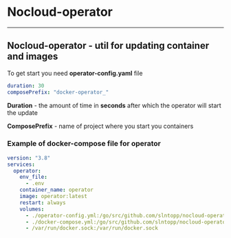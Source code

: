 # Nocloud-operator

___

## Nocloud-operator - util for updating container and images

To get start you need __operator-config.yaml__ file

```yaml
duration: 30
composePrefix: "docker-operator_"
```
__Duration__ - the amount of time in __seconds__ after which the operator will start the update

__ComposePrefix__ - name of project where you start you containers 

### Example of docker-compose file for operator

```yaml
version: "3.8"
services:
  operator:
    env_file:
      - .env
    container_name: operator
    image: operator:latest
    restart: always
    volumes:
      - ./operator-config.yml:/go/src/github.com/slntopp/nocloud-operator/operator-config.yml
      - ./docker-compose.yml:/go/src/github.com/slntopp/nocloud-operator/docker-compose.yml
      - /var/run/docker.sock:/var/run/docker.sock
```